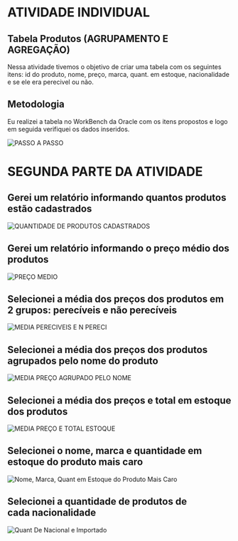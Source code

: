 # ATIVIDADE INDIVIDUAL
## Tabela Produtos (AGRUPAMENTO E AGREGAÇÃO)

Nessa atividade tivemos o objetivo de criar uma tabela com os seguintes itens: id do produto, nome, preço, marca, quant. em estoque, nacionalidade e se ele era perecivel ou não. 

## Metodologia
Eu realizei a tabela no WorkBench da Oracle com os itens propostos e logo em seguida verifiquei os dados inseridos.

![PASSO A PASSO](https://github.com/MatheusLaiaa/SEGUND-S/assets/144149403/caf37a56-5753-492c-b794-615e7ec70883)

# SEGUNDA PARTE DA ATIVIDADE 
## Gerei um relatório informando quantos produtos estão cadastrados

![QUANTIDADE DE PRODUTOS CADASTRADOS](https://github.com/MatheusLaiaa/SEGUND-S/assets/144149403/786a7534-c0be-40c2-b569-ee7323e511ce)

## Gerei um relatório informando o preço médio dos produtos

![PREÇO MEDIO](https://github.com/MatheusLaiaa/SEGUND-S/assets/144149403/1722f7e6-cb5d-471d-8a7a-715d458b4685)

## Selecionei a média dos preços dos produtos em 2 grupos: perecíveis e não perecíveis

![MEDIA PERECIVEIS E N PERECI](https://github.com/MatheusLaiaa/SEGUND-S/assets/144149403/bfedd84e-be08-4069-bb3a-a47f78e25580)

## Selecionei a média dos preços dos produtos agrupados pelo nome do produto

![MEDIA PREÇO AGRUPADO PELO NOME](https://github.com/MatheusLaiaa/SEGUND-S/assets/144149403/25810359-1b96-45dd-aa5d-a63e6f4f097a)

## Selecionei a média dos preços e total em estoque dos produtos

![MEDIA PREÇO E TOTAL ESTOQUE](https://github.com/MatheusLaiaa/SEGUND-S/assets/144149403/b3a3543c-3166-461a-949c-70519f6362ac)

## Selecionei o nome, marca e quantidade em estoque do produto mais caro

![Nome, Marca, Quant em Estoque do Produto Mais Caro](https://github.com/MatheusLaiaa/SEGUND-S/assets/144149403/2cb5c175-83ca-4ffa-aa0d-6f04a38f5215)

## Selecionei a quantidade de produtos de cada nacionalidade

![Quant  De Nacional e Importado](https://github.com/MatheusLaiaa/SEGUND-S/assets/144149403/67da6743-25ca-4881-b6c3-cfcdf5f7e201)

